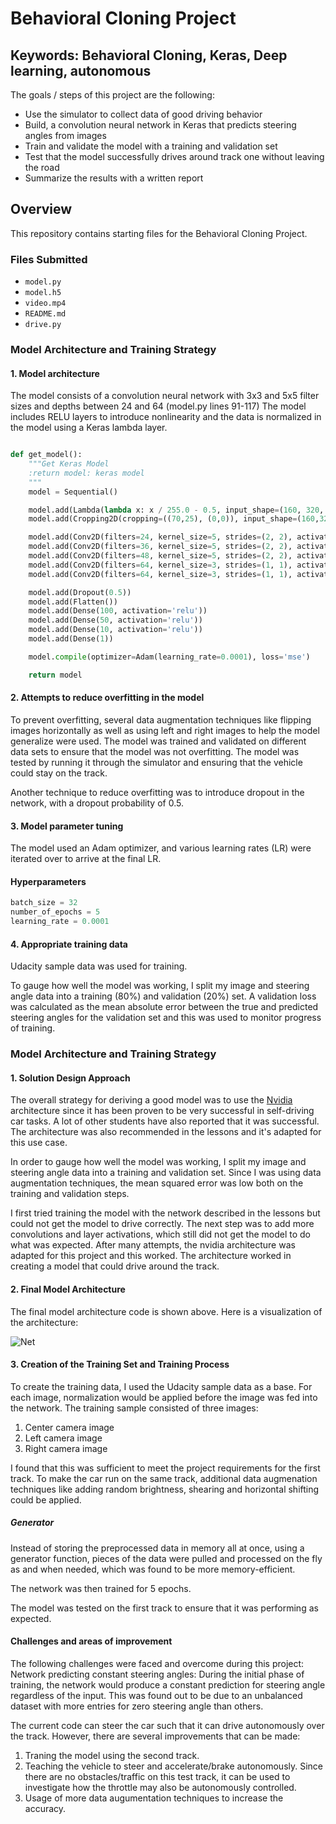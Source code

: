 # Behavioral Cloning Project

## Keywords: Behavioral Cloning, Keras, Deep learning, autonomous

The goals / steps of this project are the following:
* Use the simulator to collect data of good driving behavior
* Build, a convolution neural network in Keras that predicts steering angles from images
* Train and validate the model with a training and validation set
* Test that the model successfully drives around track one without leaving the road
* Summarize the results with a written report

Overview
---
This repository contains starting files for the Behavioral Cloning Project.

### Files Submitted
- `model.py`
- `model.h5`
- `video.mp4`
- `README.md`
- `drive.py`

### Model Architecture and Training Strategy

#### 1. Model architecture

The model consists of a convolution neural network with 3x3 and 5x5 filter sizes and depths between 24 and 64 (model.py lines 91-117)
The model includes RELU layers to introduce nonlinearity and the data is normalized in the model using a Keras lambda layer.

```python

def get_model():
    """Get Keras Model
    :return model: keras model
    """
    model = Sequential()

    model.add(Lambda(lambda x: x / 255.0 - 0.5, input_shape=(160, 320, 3)))
    model.add(Cropping2D(cropping=((70,25), (0,0)), input_shape=(160,320,3)))

    model.add(Conv2D(filters=24, kernel_size=5, strides=(2, 2), activation='relu'))
    model.add(Conv2D(filters=36, kernel_size=5, strides=(2, 2), activation='relu'))
    model.add(Conv2D(filters=48, kernel_size=5, strides=(2, 2), activation='relu'))
    model.add(Conv2D(filters=64, kernel_size=3, strides=(1, 1), activation='relu'))
    model.add(Conv2D(filters=64, kernel_size=3, strides=(1, 1), activation='relu'))

    model.add(Dropout(0.5))
    model.add(Flatten())
    model.add(Dense(100, activation='relu'))
    model.add(Dense(50, activation='relu'))
    model.add(Dense(10, activation='relu'))
    model.add(Dense(1))

    model.compile(optimizer=Adam(learning_rate=0.0001), loss='mse')

    return model

```
#### 2. Attempts to reduce overfitting in the model
To prevent overfitting, several data augmentation techniques like flipping images horizontally
as well as using left and right images to help the model generalize were used.
The model was trained and validated on different data sets to ensure that the model was not overfitting.
The model was tested by running it through the simulator and ensuring that the vehicle could stay on the track.

Another technique to reduce overfitting was to introduce dropout in the network, with a dropout probability of 0.5.

#### 3. Model parameter tuning

The model used an Adam optimizer, and various learning rates (LR) were iterated over to arrive at the final LR.
#### Hyperparameters
```python
batch_size = 32
number_of_epochs = 5
learning_rate = 0.0001
```
#### 4. Appropriate training data
Udacity sample data was used for training.  

To gauge how well the model was working, I split my image and steering angle data into a
training (80%) and validation (20%) set. A validation loss was calculated as the mean absolute
error between the true and predicted steering angles for the validation set and this was used to
monitor progress of training.

### Model Architecture and Training Strategy

#### 1. Solution Design Approach

The overall strategy for deriving a good model was to use the [Nvidia](https://images.nvidia.com/content/tegra/automotive/images/2016/solutions/pdf/end-to-end-dl-using-px.pdf) architecture since it has been proven to be very successful in self-driving car tasks. A lot of other students have also reported that it was successful. 
The architecture was also recommended in the lessons and it's adapted for this use case.

In order to gauge how well the model was working, I split my image and steering angle data into a training and validation set.
Since I was using data augmentation techniques, the mean squared error was low both on the training and validation steps.

I first tried training the model with the network described in the lessons but could not get the model to drive correctly.
The next step was to add more convolutions and layer activations, which still did not get the model to do what was expected.
After many attempts, the nvidia architecture was adapted for this project and this worked.
The architecture worked in creating a model that could drive around the track.

#### 2. Final Model Architecture
The final model architecture code is shown above.
Here is a visualization of the architecture:

![Net](https://devblogs.nvidia.com/parallelforall/wp-content/uploads/2016/08/cnn-architecture-624x890.png)

#### 3. Creation of the Training Set and Training Process
To create the training data, I used the Udacity sample data as a base. For each image, normalization
would be applied before the image was fed into the network. The training sample consisted
of three images:
1. Center camera image
2. Left camera image
3. Right camera image

I found that this was sufficient to meet the project requirements for the first track. To make the car
run on the same track, additional data augmenation techniques like adding random brightness, shearing and horizontal
shifting could be applied.
##### Generator
Instead of storing the preprocessed data in memory all at once, using a generator function, pieces of the data were pulled and processed on the fly as and when needed, which was found to be more memory-efficient.

The network was then trained for 5 epochs.

The model was tested on the first track to ensure that it was performing as expected.

#### Challenges and areas of improvement
The following challenges were faced and overcome during this project:
Network predicting constant steering angles:
During the initial phase of training, the network would produce a constant prediction for steering
angle regardless of the input. This was found out to be due to an unbalanced dataset with more
entries for zero steering angle than others.

The current code can steer the car such that it can drive autonomously over the track. However, there are
several improvements that can be made:
1. Traning the model using the second track.
2. Teaching the vehicle to steer and accelerate/brake autonomously. 
Since there are no obstacles/traffic on this test track, it can be used to investigate how the throttle may also be
autonomously controlled.
3. Usage of more data augumentation techniques to increase the accuracy.